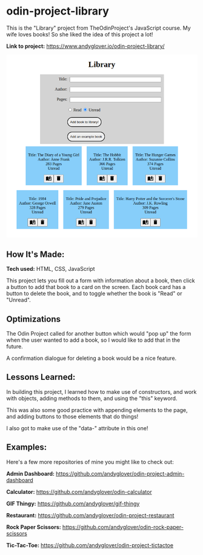 # odin-project-library
This is the "Library" project from TheOdinProject's JavaScript course. My wife loves books! So she liked the idea of this project a lot!

**Link to project:** https://www.andyglover.io/odin-project-library/

![Thumbnail](./img/project-screenshot.png "screenshot of odin-project-library")

## How It's Made:

**Tech used:** HTML, CSS, JavaScript

This project lets you fill out a form with information about a book, then click a button to add that book to a card on the screen. Each book card has a button to delete the book, and to toggle whether the book is "Read" or "Unread".

## Optimizations

The Odin Project called for another button which would "pop up" the form when the user wanted to add a book, so I would like to add that in the future.

A confirmation dialogue for deleting a book would be a nice feature.

## Lessons Learned:

In building this project, I learned how to make use of constructors, and work with objects, adding methods to them, and using the "this" keyword.

This was also some good practice with appending elements to the page, and adding buttons to those elements that do things!

I also got to make use of the "data-" attribute in this one!

## Examples:
Here's a few more repositories of mine you might like to check out:

**Admin Dashboard:** https://github.com/andyglover/odin-project-admin-dashboard

**Calculator:** https://github.com/andyglover/odin-calculator

**GIF Thingy:** https://github.com/andyglover/gif-thingy

**Restaurant:** https://github.com/andyglover/odin-project-restaurant

**Rock Paper Scissors:** https://github.com/andyglover/odin-rock-paper-scissors

**Tic-Tac-Toe:** https://github.com/andyglover/odin-project-tictactoe